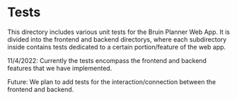 # Tests
This directory includes various unit tests for the Bruin Planner Web App. It is divided into the frontend and backend directorys, where each subdirectory inside contains tests dedicated to a certain portion/feature of the web app. 

11/4/2022: Currently the tests encompass the frontend and backend features that we have implemented.

Future: We plan to add tests for the interaction/connection between the frontend and backend.